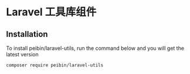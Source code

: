 Laravel 工具库组件
=======

## Installation

To install peibin/laravel-utils, run the command below and you will get the latest
version

```sh
composer require peibin/laravel-utils
```
